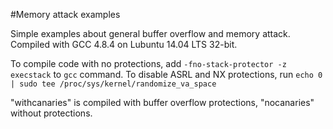 #Memory attack examples 

Simple examples about general buffer overflow and memory attack. Compiled with GCC 4.8.4 on Lubuntu 14.04 LTS 32-bit.

To compile code with no protections, add `-fno-stack-protector -z execstack` to `gcc` command. To disable ASRL and NX protections, run `echo 0 | sudo tee /proc/sys/kernel/randomize_va_space`

"withcanaries" is compiled with buffer overflow protections, "nocanaries" without protections.